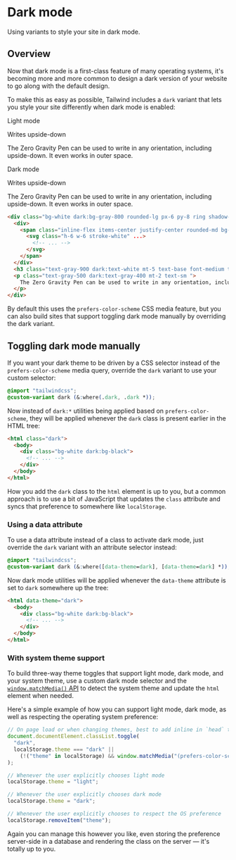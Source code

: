 # Dark mode

Using variants to style your site in dark mode.

## Overview

Now that dark mode is a first-class feature of many operating systems, it's becoming more and more common to design a dark version of your website to go along with the default design.

To make this as easy as possible, Tailwind includes a `dark` variant that lets you style your site differently when dark mode is enabled:

Light mode

Writes upside-down

The Zero Gravity Pen can be used to write in any orientation, including upside-down. It even works in outer space.

Dark mode

Writes upside-down

The Zero Gravity Pen can be used to write in any orientation, including upside-down. It even works in outer space.

```html
<div class="bg-white dark:bg-gray-800 rounded-lg px-6 py-8 ring shadow-xl ring-gray-900/5">
  <div>
    <span class="inline-flex items-center justify-center rounded-md bg-indigo-500 p-2 shadow-lg">
      <svg class="h-6 w-6 stroke-white" ...>
        <!-- ... -->
      </svg>
    </span>
  </div>
  <h3 class="text-gray-900 dark:text-white mt-5 text-base font-medium tracking-tight ">Writes upside-down</h3>
  <p class="text-gray-500 dark:text-gray-400 mt-2 text-sm ">
    The Zero Gravity Pen can be used to write in any orientation, including upside-down. It even works in outer space.
  </p>
</div>
```

By default this uses the `prefers-color-scheme` CSS media feature, but you can also build sites that support toggling dark mode manually by overriding the dark variant.

## Toggling dark mode manually

If you want your dark theme to be driven by a CSS selector instead of the `prefers-color-scheme` media query, override the `dark` variant to use your custom selector:

```css
@import "tailwindcss";
@custom-variant dark (&:where(.dark, .dark *));
```

Now instead of `dark:*` utilities being applied based on `prefers-color-scheme`, they will be applied whenever the `dark` class is present earlier in the HTML tree:

```html
<html class="dark">
  <body>
    <div class="bg-white dark:bg-black">
      <!-- ... -->
    </div>
  </body>
</html>
```

How you add the `dark` class to the `html` element is up to you, but a common approach is to use a bit of JavaScript that updates the `class` attribute and syncs that preference to somewhere like `localStorage`.

### Using a data attribute

To use a data attribute instead of a class to activate dark mode, just override the `dark` variant with an attribute selector instead:

```css
@import "tailwindcss";
@custom-variant dark (&:where([data-theme=dark], [data-theme=dark] *));
```

Now dark mode utilities will be applied whenever the `data-theme` attribute is set to `dark` somewhere up the tree:

```html
<html data-theme="dark">
  <body>
    <div class="bg-white dark:bg-black">
      <!-- ... -->
    </div>
  </body>
</html>
```

### With system theme support

To build three-way theme toggles that support light mode, dark mode, and your system theme, use a custom dark mode selector and the [`window.matchMedia()` API](https://developer.mozilla.org/en-US/docs/Web/API/Window/matchMedia) to detect the system theme and update the `html` element when needed.

Here's a simple example of how you can support light mode, dark mode, as well as respecting the operating system preference:

```js
// On page load or when changing themes, best to add inline in `head` to avoid FOUC
document.documentElement.classList.toggle(
  "dark",
  localStorage.theme === "dark" ||
    (!("theme" in localStorage) && window.matchMedia("(prefers-color-scheme: dark)").matches),
);

// Whenever the user explicitly chooses light mode
localStorage.theme = "light";

// Whenever the user explicitly chooses dark mode
localStorage.theme = "dark";

// Whenever the user explicitly chooses to respect the OS preference
localStorage.removeItem("theme");
```

Again you can manage this however you like, even storing the preference server-side in a database and rendering the class on the server — it's totally up to you.

